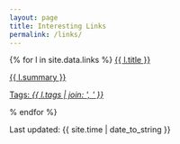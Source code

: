 ```yaml
---
layout: page
title: Interesting Links
permalink: /links/
---
```


{% for l in site.data.links %}
<a href="{{ l.url }}">{{ l.title }}
    <p>{{ l.summary }}</p>
    <p class="h6">Tags: <i>{{ l.tags | join: ', ' }}</i></p>
</a>
% endfor %}

Last updated: {{ site.time | date_to_string }}

<!--
{% for l in site.data.links %}
<div class="md-col-6 mb2">
  <a class="overflow-hidden bg-white border rounded" href="{{ l.url }}">
    <div class="p1 white bg-blue">
      <h4 class="p1">{{ l.title }}</h4>
      <span class="right inline-block px1 white bg-gray rounded">{{ l.tags }}</span>
    </div>
    <div class="p1 clearfix">
      <p class="left m0">{{ l.summary }}</p>
    </div>
  </a>
</div>
{% endfor %}

<hr>
-->
